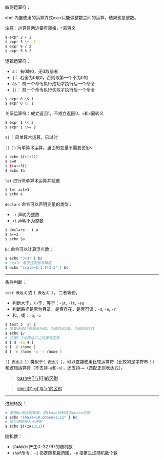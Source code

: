 四则运算符：

shell内置使用的运算方式`expr`只能做整数之间的运算，结果也是整数。

注意：运算符两边要有空格，`*`需转义

``` Bash
$ expr 2 + 2
$ expr 3 \* -2
$ expr 9 / 2
$ expr 5 % 2
```

逻辑运算符：

- `&`： 有0取0，无0取前者
- `|`： 若全为0取0，否则取第一个不为0的
- `&&`： 前一个命令执行成功才执行后一个命令
- `||`： 前一个命令执行失败才执行后一个命令

``` Bash
$ expr 0 \& 1
$ expr 0 \| 1
```

关系运算符：成立返回1，不成立返回0，`<`和`>`需转义

``` Bash
$ expr 1 \< 2
$ expr 1 \>= 2
```

`$[ ]` 简单算术运算，已过时

`(( ))` 简单算术运算，里面的变量不需要使用`$`

``` Bash
$ echo $((1+1))
$ a=0
$ ((a+=3))
$ echo $a
```

`let` 进行简单算术运算并赋值

``` Bash
$ let a=1+3
$ echo a
```

`declare` 命令可以声明变量的类型：

- `-i` 声明为整数
- `+i` 声明不为整数

``` Bash
$ declare - i a
$ a+=3
$ echo $a
```

`bc` 命令可以计算浮点数：

``` Bash
$ echo "3+3" | bc
# scale 用于控制显示精度
$ echo "scale=2;1.1*3.3" | bc
```

---

条件判断：

`test 表达式` 或 `[ 表达式 ]`， 二者等价。

- 判断大于，小于，等于：`-gt`, `-lt`, `-eq`
- 判断路径是否为目录，是否存在，是否可读：`-d`, `-e`, `-r`
- 和，或：`-a`, `-o`

``` Bash
$ test 3 -gt 2
# 需要通过$?查看返回值，为真时返回0，为假时返回1
$ echo $?
# 注意[ ]与表达式之间要有空格
$ [ 3 -eq 4 ]
$ [ -d /home ]
$ [ -e /home -o -r /home ]
```

`[[ 表达式 ]]` 类似于`[ 表达式 ]`，可以直接使用比较运算符（比较的是字符串！）和逻辑运算符（不支持`-a`和`-o`），还支持`~=`（匹配正则表达式）。

> [bash中\[\]与\[\[\]\]的区别](http://www.zsythink.net/archives/2252)

> [shell中'-gt'与'>'的区别](http://www.zsythink.net/archives/2224)
---

进制转换：

``` Bash
# 使用bc做进制转换，把ibase进制转为obase进制
$ echo "ibase=10;obase=2;11" | bc
# 将二进制转为十进制
$ echo $((2#1011))
```

随机数：

- `$RANDOM` 产生0\~32767的随机数
- `shuf`命令：`-i` 指定随机数范围，`-n` 指定生成随机数个数


